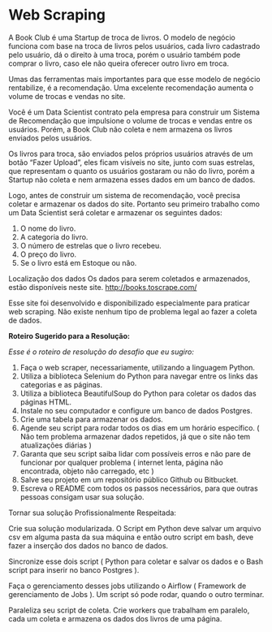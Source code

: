# Web Scraping

A Book Club é uma Startup de troca de livros. O modelo de negócio funciona com base na troca de livros pelos usuários, cada livro cadastrado pelo usuário, dá o direito à uma troca, porém o usuário também pode comprar o livro, caso ele não queira oferecer outro livro em troca.

Umas das ferramentas mais importantes para que esse modelo de negócio rentabilize, é a recomendação. Uma excelente recomendação aumenta o volume de trocas e vendas no site.

Você é um Data Scientist contrato pela empresa para construir um Sistema de Recomendação que impulsione o volume de trocas e vendas entre os usuários. Porém, a Book Club não coleta e nem armazena os livros enviados pelos usuários.

Os livros para troca, são enviados pelos próprios usuários através de um botão “Fazer Upload”, eles ficam visíveis no site, junto com suas estrelas, que representam o quanto os usuários gostaram ou não do livro, porém a Startup não coleta e nem armazena esses dados em um banco de dados.

Logo, antes de construir um sistema de recomendação, você precisa coletar e armazenar os dados do site. Portanto seu primeiro trabalho como um Data Scientist será coletar e armazenar os seguintes dados:

1. O nome do livro.
2. A categoria do livro.
3. O número de estrelas que o livro recebeu.
4. O preço do livro.
5. Se o livro está em Estoque ou não.


Localização dos dados 
Os dados para serem coletados e armazenados, estão disponíveis neste site. http://books.toscrape.com/

Esse site foi desenvolvido e disponibilizado especialmente para praticar web scraping. Não existe nenhum tipo de problema legal ao fazer a coleta de dados.

**Roteiro Sugerido para a Resolução:**

*Esse é o roteiro de resolução do desafio que eu sugiro:*

1. Faça o web scraper, necessariamente, utilizando a linguagem Python.
2. Utiliza a biblioteca Selenium do Python para navegar entre os links das categorias e as páginas.
3. Utiliza a biblioteca BeautifulSoup do Python para coletar os dados das páginas HTML.
4. Instale no seu computador e configure um banco de dados Postgres.
5. Crie uma tabela para armazenar os dados.
6. Agende seu script para rodar todos os dias em um horário específico. ( Não tem problema armazenar dados repetidos, já que o site não tem atualizações diárias )
7. Garanta que seu script saiba lidar com possíveis erros e não pare de funcionar por qualquer problema ( internet lenta, página não encontrada, objeto não carregado, etc )
8. Salve seu projeto em um repositório público Github ou Bitbucket.
9. Escreva o README com todos os passos necessários, para que outras pessoas consigam usar sua solução.

Tornar sua solução Profissionalmente Respeitada:

Crie sua solução modularizada. O Script em Python deve salvar um arquivo csv em alguma pasta da sua máquina e então outro script em bash, deve fazer a inserção dos dados no banco de dados.

Sincronize esse dois script ( Python para coletar e salvar os dados e o Bash script para inserir no banco Postgres ).

Faça o gerenciamento desses jobs utilizando o Airflow ( Framework de gerenciamento de Jobs ). Um script só pode rodar, quando o outro terminar.

Paraleliza seu script de coleta. Crie workers que trabalham em paralelo, cada um coleta e armazena os dados dos livros de uma página.
